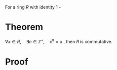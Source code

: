 For a ring $R$ with identity $1$ -
# Theorem
$\forall x\in R,\quad \exists n\in \mathbb{Z}^+,\quad x^n=x$ , then $R$ is commutative.
# Proof

